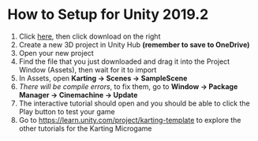 # How to Setup for Unity 2019.2
1. Click [here](karting-microgame.unitypackage), then click download on the right
2. Create a new 3D project in Unity Hub **(remember to save to OneDrive)**
3. Open your new project
4. Find the file that you just downloaded and drag it into the Project Window (Assets), then wait for it to import
5. In Assets, open **Karting -> Scenes -> SampleScene**
6. *There will be compile errors*, to fix them, go to **Window -> Package Manager -> Cinemachine -> Update**
7. The interactive tutorial should open and you should be able to click the Play button to test your game
8. Go to https://learn.unity.com/project/karting-template to explore the other tutorials for the Karting Microgame

